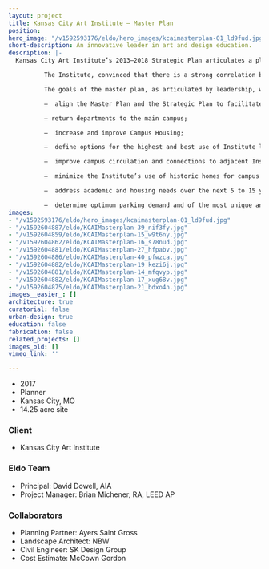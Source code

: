 ```yaml
---
layout: project
title: Kansas City Art Institute – Master Plan
position: 
hero_image: "/v1592593176/eldo/hero_images/kcaimasterplan-01_ld9fud.jpg"
short-description: An innovative leader in art and design education.
description: |-
  Kansas City Art Institute’s 2013–2018 Strategic Plan articulates a plan to develop five, interconnected strategic goals that, when executed together, enable the Institute to attain its vision to be “an innovative leader in art and design education.”

          The Institute, convinced that there is a strong correlation between the quality of their campus facilities and enhancing learner experiences, established a strategic priority to enhance their “environment for learning and living by acquiring, renovating and maintaining space, equipment and facilities that will better respond to growth and changing needs.” It was clear to campus administrators and staff that the current state of their physical campus had impacted KCAI’s reputation, and had placed it at a competitive disadvantage in the recruitment and retention of students and faculty. To inform their physical campus and building needs for coming decades, Institute representatives and the planning and design team of Ayers Saint Gross, EL DORADO and Nelson Byrd Woltz actively consulted with the campus community to create the Campus Master Plan.

          The goals of the master plan, as articulated by leadership, were to:

          —  align the Master Plan and the Strategic Plan to facilitate the increase of full-time enrollment to 750-students;

          – return departments to the main campus;

          —  increase and improve Campus Housing;

          —  define options for the highest and best use of Institute land and facilities;

          —  improve campus circulation and connections to adjacent Institutions;

          —  minimize the Institute’s use of historic homes for campus functions;

          —  address academic and housing needs over the next 5 to 15 years;

          —  determine optimum parking demand and of the most unique and beautiful campuses in the country.
images:
- "/v1592593176/eldo/hero_images/kcaimasterplan-01_ld9fud.jpg"
- "/v1592604887/eldo/KCAIMasterplan-39_nif3fy.jpg"
- "/v1592604859/eldo/KCAIMasterplan-15_w9t6ny.jpg"
- "/v1592604862/eldo/KCAIMasterplan-16_s78nud.jpg"
- "/v1592604881/eldo/KCAIMasterplan-27_hfpabv.jpg"
- "/v1592604886/eldo/KCAIMasterplan-40_pfwzca.jpg"
- "/v1592604882/eldo/KCAIMasterplan-19_kezi6j.jpg"
- "/v1592604881/eldo/KCAIMasterplan-14_mfqvyp.jpg"
- "/v1592604882/eldo/KCAIMasterplan-17_xug68v.jpg"
- "/v1592604875/eldo/KCAIMasterplan-21_bdxo4n.jpg"
images__easier_: []
architecture: true
curatorial: false
urban-design: true
education: false
fabrication: false
related_projects: []
images_old: []
vimeo_link: ''

---
```

- 2017
- Planner
- Kansas City, MO
- 14.25 acre site

### Client
- Kansas City Art Institute

### Eldo Team
- Principal: David Dowell, AIA
- Project Manager: Brian Michener, RA, LEED AP

### Collaborators
- Planning Partner: Ayers Saint Gross
- Landscape Architect: NBW
- Civil Engineer: SK Design Group
- Cost Estimate: McCown Gordon